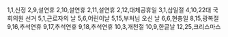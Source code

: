 1,1,신정
2,9,설연휴
2,10,설연휴
2,11,설연휴
2,12,대체공휴일
3,1,삼일절
4,10,22대 국회의원 선거
5,1,근로자의 날
5,6,어린이날
5,15,부처님 오신 날
6,6,현충일
8,15,광복절
9,16,추석연휴
9,17,추석연휴
9,18,추석연휴
10,3,개천절
10,9,한글날
12,25,크리스마스